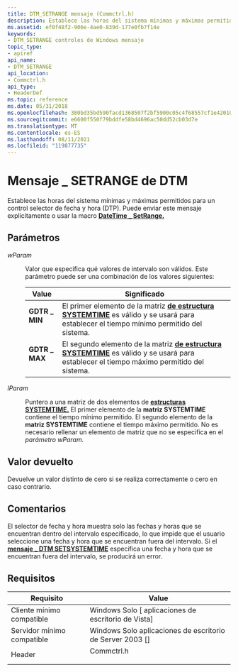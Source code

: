 ```yaml
---
title: DTM_SETRANGE mensaje (Commctrl.h)
description: Establece las horas del sistema mínimas y máximas permitidos para un control selector de fecha y hora (DTP). Puede enviar este mensaje explícitamente o usar la macro DateTime \_ SetRange.
ms.assetid: ef0f48f2-906e-4ae0-839d-177e0fb7f14e
keywords:
- DTM_SETRANGE controles de Windows mensaje
topic_type:
- apiref
api_name:
- DTM_SETRANGE
api_location:
- Commctrl.h
api_type:
- HeaderDef
ms.topic: reference
ms.date: 05/31/2018
ms.openlocfilehash: 380bd35bd590facd1368507f2bf5900c05c4f68557cf1e4201058dfbacdb282d
ms.sourcegitcommit: e6600f550f79bddfe58bd4696ac50dd52cb03d7e
ms.translationtype: MT
ms.contentlocale: es-ES
ms.lasthandoff: 08/11/2021
ms.locfileid: "119877735"
---
```

# <a name="dtm_setrange-message"></a>Mensaje \_ SETRANGE de DTM

Establece las horas del sistema mínimas y máximas permitidos para un control selector de fecha y hora (DTP). Puede enviar este mensaje explícitamente o usar la macro [**DateTime \_ SetRange.**](/windows/desktop/api/Commctrl/nf-commctrl-datetime_setrange)

## <a name="parameters"></a>Parámetros

<dl> <dt>

*wParam* 
</dt> <dd>

Valor que especifica qué valores de intervalo son válidos. Este parámetro puede ser una combinación de los valores siguientes:



| Value                                                                                                                                          | Significado                                                                                                                                                        |
|------------------------------------------------------------------------------------------------------------------------------------------------|----------------------------------------------------------------------------------------------------------------------------------------------------------------|
| <span id="GDTR_MIN"></span><span id="gdtr_min"></span><dl> <dt>**GDTR \_ MIN**</dt> </dl> | El primer elemento de la matriz [**de estructura SYSTEMTIME**](/windows/desktop/api/minwinbase/ns-minwinbase-systemtime) es válido y se usará para establecer el tiempo mínimo permitido del sistema.<br/>  |
| <span id="GDTR_MAX"></span><span id="gdtr_max"></span><dl> <dt>**GDTR \_ MAX**</dt> </dl> | El segundo elemento de la matriz [**de estructura SYSTEMTIME**](/windows/desktop/api/minwinbase/ns-minwinbase-systemtime) es válido y se usará para establecer el tiempo máximo permitido del sistema.<br/> |



 

</dd> <dt>

*lParam* 
</dt> <dd>

Puntero a una matriz de dos elementos de [**estructuras SYSTEMTIME.**](/windows/desktop/api/minwinbase/ns-minwinbase-systemtime) El primer elemento de la **matriz SYSTEMTIME** contiene el tiempo mínimo permitido. El segundo elemento de la **matriz SYSTEMTIME** contiene el tiempo máximo permitido. No es necesario rellenar un elemento de matriz que no se especifica en el *parámetro wParam.*

</dd> </dl>

## <a name="return-value"></a>Valor devuelto

Devuelve un valor distinto de cero si se realiza correctamente o cero en caso contrario.

## <a name="remarks"></a>Comentarios

El selector de fecha y hora muestra solo las fechas y horas que se encuentran dentro del intervalo especificado, lo que impide que el usuario seleccione una fecha y hora que se encuentran fuera del intervalo. Si el [**mensaje \_ DTM SETSYSTEMTIME**](dtm-setsystemtime.md) especifica una fecha y hora que se encuentran fuera del intervalo, se producirá un error.

## <a name="requirements"></a>Requisitos



| Requisito | Value |
|-------------------------------------|---------------------------------------------------------------------------------------|
| Cliente mínimo compatible<br/> | Windows Solo \[ aplicaciones de escritorio de Vista\]<br/>                                        |
| Servidor mínimo compatible<br/> | Windows Solo aplicaciones de escritorio de Server 2003 \[\]<br/>                                  |
| Header<br/>                   | <dl> <dt>Commctrl.h</dt> </dl> |



 

